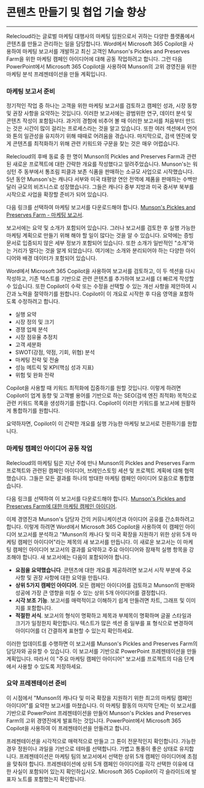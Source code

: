 # 콘텐츠 만들기 및 협업 기술 향상
---
Relecloud라는 글로벌 마케팅 대행사의 마케팅 임원으로서 귀하는 다양한 플랫폼에서 콘텐츠를 만들고 관리하는 일을 담당합니다. Word에서 Microsoft 365 Copilot을 사용하여 마케팅 보고서를 개발하고 최신 고객인 Munson's Pickles and Preserves Farm을 위한 마케팅 캠페인 아이디어에 대해 공동 작업하려고 합니다. 그런 다음 PowerPoint에서 Microsoft 365 Copilot을 사용하여 Munson의 고위 경영진을 위한 마케팅 분석 프레젠테이션을 만들 계획입니다.

### 마케팅 보고서 준비

정기적인 작업 중 하나는 고객을 위한 마케팅 보고서를 검토하고 캠페인 성과, 시장 동향 및 권장 사항을 요약하는 것입니다. 이러한 보고서에는 광범위한 연구, 데이터 분석 및 콘텐츠 작성이 포함됩니다. 과거의 경험에 비추어 볼 때 이러한 보고서를 처음부터 만드는 것은 시간이 많이 걸리는 프로세스라는 것을 알고 있습니다. 또한 여러 섹션에서 언어와 톤의 일관성을 유지하기 위해 때때로 어려움을 겪습니다. 마지막으로, 검색 엔진에 맞게 콘텐츠를 최적화하기 위해 관련 키워드와 구문을 찾는 것은 매우 어렵습니다.

Relecloud의 후배 동료 중 한 명이 Munson의 Pickles and Preserves Farm과 관련된 새로운 프로젝트에 대한 간략한 개요를 작성했다고 알려주었습니다. Munson's는 워싱턴 주 동부에서 통조림 피클과 보존 식품을 판매하는 소규모 사업으로 시작했습니다. 5년 동안 Munson's는 캐나다 서부와 미국 태평양 연안 전역에 제품을 판매하는 수백만 달러 규모의 비즈니스로 성장했습니다. 그들은 캐나다 중부 지방과 미국 중서부 북부를 시작으로 사업을 확장할 준비가 되어 있습니다.

다음 링크를 선택하여 마케팅 보고서를 다운로드해야 합니다. [Munson's Pickles and Preserves Farm - 마케팅 보고서](https://go.microsoft.com/fwlink/?linkid=2268063).

보고서에는 요약 및 소개가 포함되어 있습니다. 그러나 보고서를 검토한 후 실행 가능한 마케팅 계획으로 만들기 위해 해야 할 일이 많다는 것을 알 수 있습니다. 요약에는 증빙 문서로 입증되지 않은 세부 정보가 포함되어 있습니다. 또한 소개가 일반적인 "소개"와는 거리가 멀다는 것을 알게 되었습니다. 여기에는 소개와 분리되어야 하는 다양한 아이디어와 배경 데이터가 포함되어 있습니다.

Word에서 Microsoft 365 Copilot을 사용하여 보고서를 검토하고, 이 두 섹션을 다시 작성하고, 기존 텍스트를 기반으로 관련 콘텐츠를 추가하여 보고서를 더 빠르게 작성할 수 있습니다. 또한 Copilot이 수락 또는 수정을 선택할 수 있는 개선 사항을 제안하여 시간과 노력을 절약하기를 원합니다. Copilot이 이 개요로 시작한 후 다음 영역을 포함하도록 수정하려고 합니다.

 -  실행 요약
 -  시장 정의 및 크기
 -  경쟁 업체 분석
 -  시장 점유율 추정치
 -  고객 세분화
 -  SWOT(강점, 약점, 기회, 위협) 분석
 -  마케팅 전략 및 전술
 -  성능 메트릭 및 KPI(핵심 성과 지표)
 -  위험 및 완화 전략

Copilot을 사용할 때 키워드 최적화에 집중하기를 원할 것입니다. 이렇게 하려면 Copilot이 업계 동향 및 고객별 용어를 기반으로 하는 SEO(검색 엔진 최적화) 목적으로 관련 키워드 목록을 생성하기를 원합니다. Copilot이 이러한 키워드를 보고서에 원활하게 통합하기를 원합니다.

요약하자면, Copilot이 이 간략한 개요를 실행 가능한 마케팅 보고서로 전환하기를 원합니다.

### 마케팅 캠페인 아이디어 공동 작업

Relecloud의 마케팅 팀은 지난 주에 만나 Munson의 Pickles and Preserves Farm 프로젝트와 관련된 캠페인 아이디어, 브레인스토밍 세션 및 프로젝트 계획에 대해 협력했습니다. 그들은 모든 결과를 하나의 방대한 마케팅 캠페인 아이디어 모음으로 통합했습니다.

다음 링크를 선택하여 이 보고서를 다운로드해야 합니다. [Munson's Pickles and Preserves Farm에 대한 마케팅 캠페인 아이디어](https://go.microsoft.com/fwlink/?linkid=2268691).

이제 경영진과 Munson's 담당자 간의 커뮤니케이션과 아이디어 공유를 간소화하려고 합니다. 이렇게 하려면 Word에서 Microsoft 365 Copilot을 사용하여 이 캠페인 아이디어 보고서를 분석하고 "Munson의 캐나다 및 미국 확장을 지원하기 위한 상위 5개 마케팅 캠페인 아이디어"라는 제목의 새 보고서를 만듭니다. 이 새로운 보고서는 이 마케팅 캠페인 아이디어 보고서의 결과를 요약하고 주요 아이디어와 잠재적 실행 항목을 강조해야 합니다. 새 보고서에는 다음이 포함되어야 합니다.

 -  **요점을 요약했습니다**. 콘텐츠에 대한 개요를 제공하려면 보고서 시작 부분에 주요 사항 및 권장 사항에 대한 요약을 만듭니다.
 -  **상위 5가지 캠페인 아이디어**. 모든 캠페인 아이디어를 검토하고 Munson의 판매와 성공에 가장 큰 영향을 미칠 수 있는 상위 5개 아이디어를 결정합니다.
 -  **시각 보조 기능**. 보고서를 매력적이고 이해하기 쉽게 만들려면 차트, 그래프 및 이미지를 포함합니다.
 -  **적절한 서식**. 보고서의 형식이 명확하고 제목과 부제목이 명확하며 글꼴 스타일과 크기가 일정한지 확인합니다. 텍스트가 많은 섹션 중 일부를 표 형식으로 변경하여 아이디어를 더 간결하게 표현할 수 있는지 확인하세요.

이러한 업데이트를 수행하면 이 보고서를 Munson's Pickles and Preserves Farm의 담당자와 공유할 수 있습니다. 이 보고서를 기반으로 PowerPoint 프레젠테이션을 만들 계획입니다. 따라서 이 "주요 마케팅 캠페인 아이디어" 보고서를 프로젝트의 다음 단계에서 사용할 수 있도록 저장하세요.

### 요약 프레젠테이션 준비

이 시점에서 "Munson의 캐나다 및 미국 확장을 지원하기 위한 최고의 마케팅 캠페인 아이디어"를 요약한 보고서를 마쳤습니다. 이 마케팅 활동의 마지막 단계는 이 보고서를 기반으로 PowerPoint 프레젠테이션을 만들어 Munson's Pickles and Preserves Farm의 고위 경영진에게 발표하는 것입니다. PowerPoint에서 Microsoft 365 Copilot을 사용하여 이 프레젠테이션을 만들려고 합니다.

프레젠테이션을 시각적으로 매력적으로 만들고 그 톤이 전문적인지 확인합니다. 가능한 경우 정원이나 과일을 기반으로 테마를 선택합니다. 가볍고 통풍이 좋은 상태로 유지합니다. 프레젠테이션은 마케팅 팀의 보고서에서 선택한 상위 5개 캠페인 아이디어에 초점을 맞춰야 합니다. 프레젠테이션에 상위 5개 캠페인 아이디어를 각각 선택한 이유에 대한 사실이 포함되어 있는지 확인하십시오. Microsoft 365 Copilot이 각 슬라이드에 발표자 노트를 포함했는지 확인합니다.

